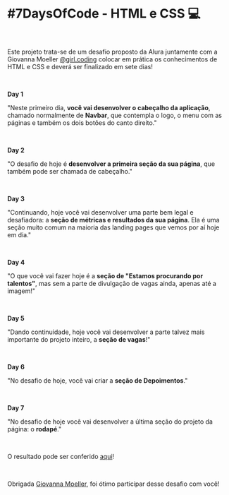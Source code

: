 # \#7DaysOfCode - HTML e CSS 💻

<br>

Este projeto trata-se de um desafio proposto da Alura juntamente com a Giovanna Moeller [@girl.coding](https://www.instagram.com/girl.coding/) colocar em prática os conhecimentos de HTML e CSS e deverá ser finalizado em sete dias! 

<br>

**Day 1**

"Neste primeiro dia, **você vai desenvolver o cabeçalho da aplicação**, chamado normalmente de **Navbar**, que contempla o logo, o menu com as páginas e também os dois botões do canto direito."

<br>

**Day 2**

"O desafio de hoje é **desenvolver a primeira seção da sua página**, que também pode ser chamada de cabeçalho."

<br>

**Day 3**

"Continuando, hoje você vai desenvolver uma parte bem legal e desafiadora: a **seção de métricas e resultados da sua página**. Ela é uma seção muito comum na maioria das landing pages que vemos por aí hoje em dia."

<br>

**Day 4**

"O que você vai fazer hoje é a **seção de "Estamos procurando por talentos"**, mas sem a parte de divulgação de vagas ainda, apenas até a imagem!"

<br>

**Day 5**

"Dando continuidade, hoje você vai desenvolver a parte talvez mais importante do projeto inteiro, a **seção de vagas**!"

<br>

**Day 6**

"No desafio de hoje, você vai criar a **seção de Depoimentos**."

<br>

**Day 7**

"No desafio de hoje você vai desenvolver a última seção do projeto da página: o **rodapé**."

<br>

O resultado pode ser conferido [aqui]()!

<br>

Obrigada [Giovanna Moeller](https://www.instagram.com/girl.coding/), foi ótimo participar desse desafio com você!
